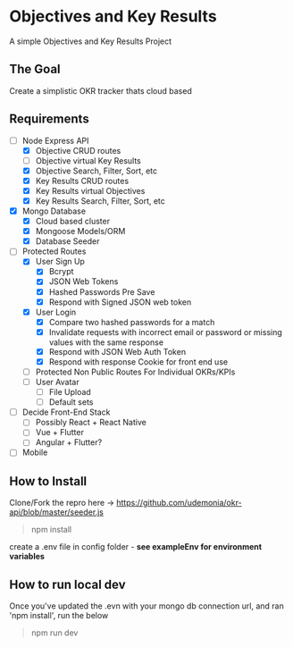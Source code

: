 # Objectives and Key Results

A simple Objectives and Key Results Project

## The Goal

Create a simplistic OKR tracker thats cloud based

## Requirements

- [ ] Node Express API
  - [x] Objective CRUD routes
  - [ ] Objective virtual Key Results
  - [x] Objective Search, Filter, Sort, etc
  - [x] Key Results CRUD routes
  - [x] Key Results virtual Objectives
  - [x] Key Results Search, Filter, Sort, etc

- [x] Mongo Database
  - [x] Cloud based cluster
  - [x] Mongoose Models/ORM
  - [x] Database Seeder

- [ ] Protected Routes
  - [x] User Sign Up
    - [x] Bcrypt
    - [x] JSON Web Tokens
    - [x] Hashed Passwords Pre Save
    - [x] Respond with Signed JSON web token
  - [x] User Login
    - [x] Compare two hashed passwords for a match
    - [x] Invalidate requests with incorrect email or password or missing values with the same response
    - [x] Respond with JSON Web Auth Token
    - [x] Respond with response Cookie for front end use
  - [ ] Protected Non Public Routes For Individual OKRs/KPIs
  - [ ] User Avatar
    - [ ] File Upload
    - [ ] Default sets

- [ ] Decide Front-End Stack
  - [ ] Possibly React + React Native
  - [ ] Vue + Flutter
  - [ ] Angular + Flutter?
- [ ] Mobile

## How to Install

Clone/Fork the repro here -> <https://github.com/udemonia/okr-api/blob/master/seeder.js>

> npm install

create a .env file in config folder - **see exampleEnv for environment variables**

## How to run local dev

Once you've updated the .evn with your mongo db connection url, and ran 'npm install', run the below

> npm run dev
  